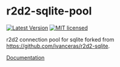 # r2d2-sqlite-pool

[![Latest Version](https://img.shields.io/crates/v/r2d2_sqlite_pool.svg)](https://crates.io/crates/r2d2_sqlite_pool)
[![MIT licensed](https://img.shields.io/badge/license-MIT-blue.svg)](./LICENSE)

r2d2 connection pool for sqlite forked from https://github.com/ivanceras/r2d2-sqlite.

[Documentation](https://docs.rs/r2d2_sqlite_pool/)
